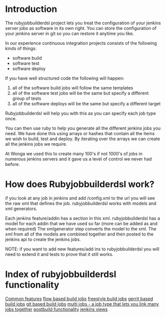# Introduction

The rubyjobbuilderdsl project lets you treat the configuration of your jenkins server jobs as software in its own right.
You can store the configuration of your jenkins server in git so you can restore it anytime you like.

In our experience continuous integration projects consists of the following kinds of things:

* software build
* software test
* software deploy

If you have well structured code the following will happen:

1. all of the software build jobs will follow the same templates
2. all of the software test jobs will be the same but specify a different group of tests
3. all of the software deploys will be the same but specify a different target

Rubyjobbuilderdsl will help you with this as you can specify each job type once.

You can then use ruby to help you generate all the different jenkins jobs you need.
We have done this using arrays or hashes that contain all the items we wish to build, test and deploy.
By iterating over the arrays we can create all the jenkins jobs we require.

At Wonga we used this to create many 100's if not 1000's of jobs in numerous jenkins servers and it gave us a level of control we never had before.

# How does Rubyjobbuilderdsl work?

if you look at any job in jenkins and add /config.xml to the url you will see the raw xml that defines the job.
rubyjobbuilderdsl works with models and xml generators.

Each jenkins feature/addin has a section in this xml.
rubyjobbuilderdsl has a model for each addin that we have used so far (more can be added as and when required)
The xmlgenerator step converts the model to the xml.
The xml from all of the models are combined together and then posted to the jenkins api to create the jenkins jobs.

NOTE: if you want to add new features/add ins to rubyjobbuilderdsl you will need to extend it and tests to prove that it still works.

# Index of rubyjobbuilderdsl functionality

[Common features](docs/common.md)
[flow based build jobs](docs/flow.md)
[freestyle build jobs](docs/freestyle.md)
[gerrit based build jobs](docs/gerrit.md)
[git based build jobs](docs/git.md)
[multi jobs - a job type that lets you link many jobs together](docs/multi.md)
[postbuild functionality](docs/postbuild.md)
[jenkins views](docs/view.md)
